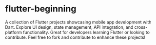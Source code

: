 # flutter-beginning
A collection of Flutter projects showcasing mobile app development with Dart. Explore UI design, state management, API integration, and cross-platform functionality. Great for developers learning Flutter or looking to contribute. Feel free to fork and contribute to enhance these projects!
